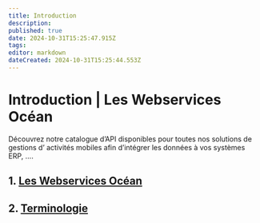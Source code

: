 ```yaml
---
title: Introduction
description: 
published: true
date: 2024-10-31T15:25:47.915Z
tags: 
editor: markdown
dateCreated: 2024-10-31T15:25:44.553Z
---
```


# Introduction | Les Webservices Océan

Découvrez notre catalogue d’API disponibles pour toutes nos solutions de gestions d’ activités mobiles afin d’intégrer les données à vos systèmes ERP, ….

## 1. [Les Webservices Océan](introduction/les-webservices-ocean.md)

## 2. [Terminologie](introduction/terminologie.md)